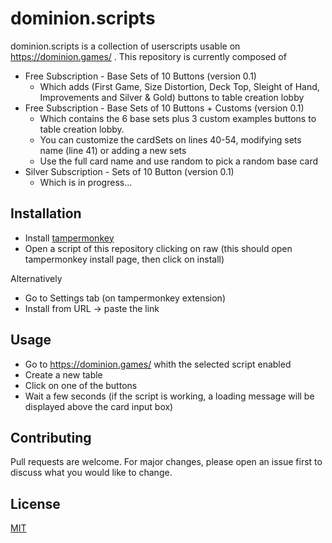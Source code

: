 # dominion.scripts

dominion.scripts is a collection of userscripts usable on https://dominion.games/ .
This repository is currently composed of
- Free Subscription - Base Sets of 10 Buttons (version 0.1)
  - Which adds (First Game, Size Distortion, Deck Top, Sleight of Hand, Improvements and Silver & Gold) buttons to table creation lobby
- Free Subscription - Base Sets of 10 Buttons + Customs (version 0.1)
  - Which contains the 6 base sets plus 3 custom examples buttons to table creation lobby.
  - You can customize the cardSets on lines 40-54, modifying sets name (line 41) or adding a new sets
  - Use the full card name and use random to pick a random base card
- Silver Subscription - Sets of 10 Button (version 0.1)
  - Which is in progress...


## Installation
- Install [tampermonkey](https://www.tampermonkey.net/)
- Open a script of this repository clicking on raw (this should open tampermonkey install page, then click on install)

Alternatively
- Go to Settings tab (on tampermonkey extension)
- Install from URL -> paste the link


## Usage
- Go to https://dominion.games/ whith the selected script enabled
- Create a new table
- Click on one of the buttons
- Wait a few seconds (if the script is working, a loading message will be displayed above the card input box) 

## Contributing
Pull requests are welcome. For major changes, please open an issue first to discuss what you would like to change.

## License
[MIT](https://choosealicense.com/licenses/mit/)
